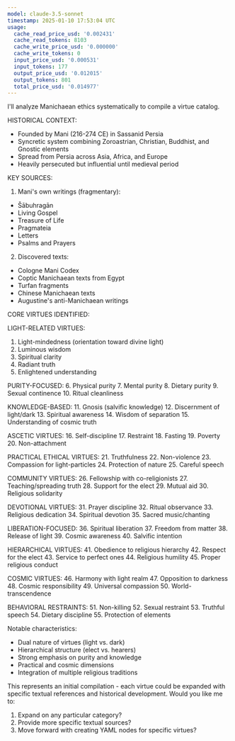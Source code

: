 ```yaml
---
model: claude-3.5-sonnet
timestamp: 2025-01-10 17:53:04 UTC
usage:
  cache_read_price_usd: '0.002431'
  cache_read_tokens: 8103
  cache_write_price_usd: '0.000000'
  cache_write_tokens: 0
  input_price_usd: '0.000531'
  input_tokens: 177
  output_price_usd: '0.012015'
  output_tokens: 801
  total_price_usd: '0.014977'
---
```


I'll analyze Manichaean ethics systematically to compile a virtue catalog.

HISTORICAL CONTEXT:
- Founded by Mani (216-274 CE) in Sassanid Persia
- Syncretic system combining Zoroastrian, Christian, Buddhist, and Gnostic elements
- Spread from Persia across Asia, Africa, and Europe
- Heavily persecuted but influential until medieval period

KEY SOURCES:
1. Mani's own writings (fragmentary):
- Šābuhragān
- Living Gospel
- Treasure of Life
- Pragmateia
- Letters
- Psalms and Prayers

2. Discovered texts:
- Cologne Mani Codex
- Coptic Manichaean texts from Egypt
- Turfan fragments
- Chinese Manichaean texts
- Augustine's anti-Manichaean writings

CORE VIRTUES IDENTIFIED:

LIGHT-RELATED VIRTUES:
1. Light-mindedness (orientation toward divine light)
2. Luminous wisdom
3. Spiritual clarity
4. Radiant truth
5. Enlightened understanding

PURITY-FOCUSED:
6. Physical purity
7. Mental purity
8. Dietary purity
9. Sexual continence
10. Ritual cleanliness

KNOWLEDGE-BASED:
11. Gnosis (salvific knowledge)
12. Discernment of light/dark
13. Spiritual awareness
14. Wisdom of separation
15. Understanding of cosmic truth

ASCETIC VIRTUES:
16. Self-discipline
17. Restraint
18. Fasting
19. Poverty
20. Non-attachment

PRACTICAL ETHICAL VIRTUES:
21. Truthfulness
22. Non-violence
23. Compassion for light-particles
24. Protection of nature
25. Careful speech

COMMUNITY VIRTUES:
26. Fellowship with co-religionists
27. Teaching/spreading truth
28. Support for the elect
29. Mutual aid
30. Religious solidarity

DEVOTIONAL VIRTUES:
31. Prayer discipline
32. Ritual observance
33. Religious dedication
34. Spiritual devotion
35. Sacred music/chanting

LIBERATION-FOCUSED:
36. Spiritual liberation
37. Freedom from matter
38. Release of light
39. Cosmic awareness
40. Salvific intention

HIERARCHICAL VIRTUES:
41. Obedience to religious hierarchy
42. Respect for the elect
43. Service to perfect ones
44. Religious humility
45. Proper religious conduct

COSMIC VIRTUES:
46. Harmony with light realm
47. Opposition to darkness
48. Cosmic responsibility
49. Universal compassion
50. World-transcendence

BEHAVIORAL RESTRAINTS:
51. Non-killing
52. Sexual restraint
53. Truthful speech
54. Dietary discipline
55. Protection of elements

Notable characteristics:
- Dual nature of virtues (light vs. dark)
- Hierarchical structure (elect vs. hearers)
- Strong emphasis on purity and knowledge
- Practical and cosmic dimensions
- Integration of multiple religious traditions

This represents an initial compilation - each virtue could be expanded with specific textual references and historical development. Would you like me to:
1. Expand on any particular category?
2. Provide more specific textual sources?
3. Move forward with creating YAML nodes for specific virtues?
